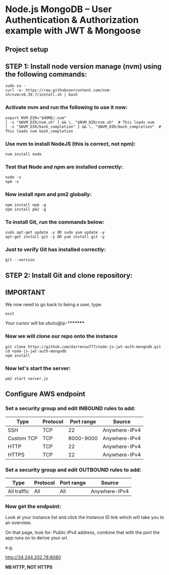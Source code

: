 # Node.js MongoDB – User Authentication & Authorization example with JWT & Mongoose

## Project setup

## STEP 1: Install node version manage (nvm) using the following commands:

```
sudo su -
curl -o- https://raw.githubusercontent.com/nvm-sh/nvm/v0.39.7/install.sh | bash
```

### Activate nvm and run the following to use it now:

```
export NVM_DIR="$HOME/.nvm"
[ -s "$NVM_DIR/nvm.sh" ] && \. "$NVM_DIR/nvm.sh"  # This loads nvm
[ -s "$NVM_DIR/bash_completion" ] && \. "$NVM_DIR/bash_completion"  # This loads nvm bash_completion
```

### Use nvm to install NodeJS (this is correct, not npm):

```
nvm install node
```

### Test that Node and npm are installed correctly:

```
node -v
npm -v
```

### Now install npm and pm2 globally:

```
npm install npm -g
npm install pm2 -g
```

### To install Git, run the commands below:

```
sudo apt-get update -y OR sudo yum update -y
apt-get install git -y OR yum install git -y
```

### Just to verify Git has installed correctly:

```
git --version
```

## STEP 2: Install Git and clone repository:

## IMPORTANT

We now need to go back to being a user, type:

```
exit
```

Your cursor will be ubutu@ip-\***\*\*\*\*\*\***

### Now we will clone our repo onto the instance

```
git clone https://github.com/darrensw777/node-js-jwt-auth-mongodb.git
cd node-js-jwt-auth-mongodb
npm install
```

### Now let's start the server:

```
pm2 start server.js
```

## Configure AWS endpoint

### Set a security group and edit INBOUND rules to add:

| Type       | Protocol | Port range | Source        |
| ---------- | -------- | ---------- | ------------- |
| SSH        | TCP      | 22         | Anywhere-IPv4 |
| Custom TCP | TCP      | 8000-9000  | Anywhere-IPv4 |
| HTTP       | TCP      | 22         | Anywhere-IPv4 |
| HTTPS      | TCP      | 22         | Anywhere-IPv4 |

### Set a security group and edit OUTBOUND rules to add:

| Type        | Protocol | Port range | Source        |
| ----------- | -------- | ---------- | ------------- |
| All traffic | All      | All        | Anywhere-IPv4 |

### Now get the endpoint:

Look at your instance list and click the Instance ID
link which will take you to an overview.

On that page, look for: Public IPv4 address, combine that
with the port the app runs on to derive your url.

e.g.

http://34.244.202.78:8080

**NB HTTP, NOT HTTPS**
